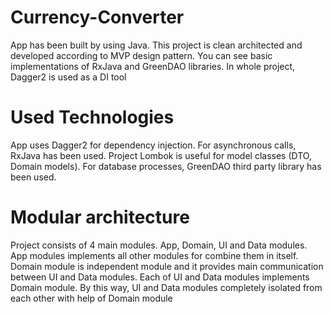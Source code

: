 # Currency-Converter
App has been built by using Java. This project is clean architected and developed according to MVP design pattern. You can see basic implementations of RxJava and GreenDAO libraries. In whole project, Dagger2 is used as a DI tool

# Used Technologies
App uses Dagger2 for dependency injection. For asynchronous calls, RxJava has been used. Project Lombok is useful for model classes (DTO, Domain models). For database processes, GreenDAO third party library has been used.

# Modular architecture
Project consists of 4 main modules. App, Domain, UI and Data modules. App modules implements all other modules for combine them in itself. Domain module is independent module and it provides main communication between UI and Data modules. Each of UI and Data modules implements Domain module. By this way, UI and Data modules completely isolated from each other with help of Domain module
